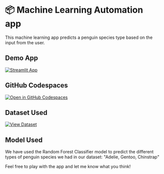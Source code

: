 # 📦 Machine Learning Automation app

This machine learning app predicts a penguin species type based on the input from the user.

## Demo App

[![Streamlit App](https://static.streamlit.io/badges/streamlit_badge_black_white.svg)](https://t-machinelearning.streamlit.app/)

## GitHub Codespaces

[![Open in GitHub Codespaces](https://github.com/codespaces/badge.svg)](https://github.com/Lo-K-ee/T-machinelearning/blob/master/streamlit_app.py)

## Dataset Used

[![View Dataset](https://img.shields.io/badge/View-Dataset-blue)](https://github.com/Lo-K-ee/datasets/blob/main/penguins_cleaned.csv)

## Model Used

We have used the Random Forest Classifier model to predict the different types of penguin species we had in our dataset: "Adelie, Gentoo, Chinstrap"

Feel free to play with the app and let me know what you think!

